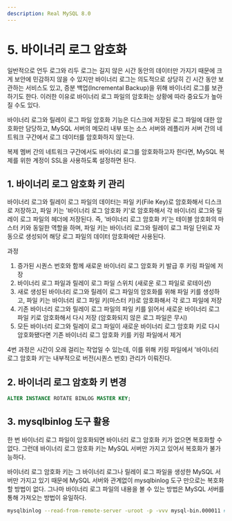 ```yaml
---
description: Real MySQL 8.0
---
```


# 5. 바이너리 로그 암호화

일반적으로 언두 로그와 리두 로그는 길지 않은 시간 동안의 데이터만 가지기 때문에 크게 보안에 민감하지 않을 수 있지만 바이너리 로그는 의도적으로 상당히 긴 시간 동안 보관하는 서비스도 있고, 증분 백업(Incremental Backup)을 위해 바이너리 로그를 보관하기도 한다. 이러한 이유로 바이너리 로그 파일의 암호화는 상황에 따라 중요도가 높아질 수도 있다.

바이너리 로그와 릴레이 로그 파일 암호화 기능은 디스크에 저장된 로그 파일에 대한 암호화만 담당하고, MySQL 서버의 메모리 내부 또는 소스 서버와 레플리카 서버 간의 네트워크 구간에서 로그 데이터를 암호화하지 않는다.

복제 멤버 간의 네트워크 구간에서도 바이너리 로그를 암호화하고자 한다면, MySQL 복제를 위한 계정이 SSL을 사용하도록 설정하면 된다.

## 1. 바이너리 로그 암호화 키 관리

바이너리 로그와 릴레이 로그 파일의 데이터는 파일 키(File Key)로 암호화해서 디스크로 저장하고, 파일 키는 '바이너리 로그 암호화 키'로 암호화해서 각 바이너리 로그와 릴레이 로그 파일의 헤더에 저장된다. 즉, '바이너리 로그 암호화 키'는 테이블 암호화의 마스터 키와 동일한 역할을 하며, 파일 키는 바이너리 로그와 릴레이 로그 파일 단위로 자동으로 생성되어 해당 로그 파일의 데이터 암호화에만 사용된다.

과정

1. 증가된 시퀀스 번호와 함께 새로운 바이너리 로그 암호화 키 발급 후 키링 파일에 저장
2. 바이너리 로그 파일과 릴레이 로그 파일 스위치 (새로운 로그 파일로 로테이션)
3. 새로 생성된 바이너리 로그와 릴레이 로그 파일의 암호화를 위해 파일 키를 생성하고, 파일 키는 바이너리 로그 파일 키(마스터 키)로 암호화해서 각 로그 파일에 저장
4. 기존 바이너리 로그와 릴레이 로그 파일의 파일 키를 읽어서 새로운 바이너리 로그 파일 키로 암호화해서 다시 저장 (암호화되지 않은 로그 파일은 무시)
5. 모든 바이너리 로그와 릴레이 로그 파일이 새로운 바이너리 로그 암호화 키로 다시 암호화됐다면 기존 바이너리 로그 암호화 키를 키링 파일에서 제거

4번 과정은 시간이 오래 걸리는 작업일 수 있는데, 이를 위해 키링 파일에서 '바이너리 로그 암호화 키'는 내부적으로 버전(시퀀스 번호) 관리가 이뤄진다.

## 2. 바이너리 로그 암호화 키 변경

```sql
ALTER INSTANCE ROTATE BINLOG MASTER KEY;
```

## 3. mysqlbinlog 도구 활용

한 번 바이너리 로그 파일이 암호화되면 바이너리 로그 암호화 키가 없으면 복호화할 수 없다. 그런데 바이너리 로그 암호화 키는 MySQL 서버만 가지고 있어서 복호화가 불가능하다.

바이너리 로그 암호화 키는 그 바이너리 로그나 릴레이 로그 파일을 생성한 MySQL 서버만 가지고 있기 때문에 MySQL 서버와 관계없이 mysqlbinlog 도구 만으로는 복호화할 방법이 없다. 그나마 바이너리 로그 파일의 내용을 볼 수 있는 방법은 MySQL 서버를 통해 가져오는 방법이 유일하다.

```sh
mysqlbinlog --read-from-remote-server -uroot -p -vvv mysql-bin.000011 # mysql-bin.000011 로그 파일
```
